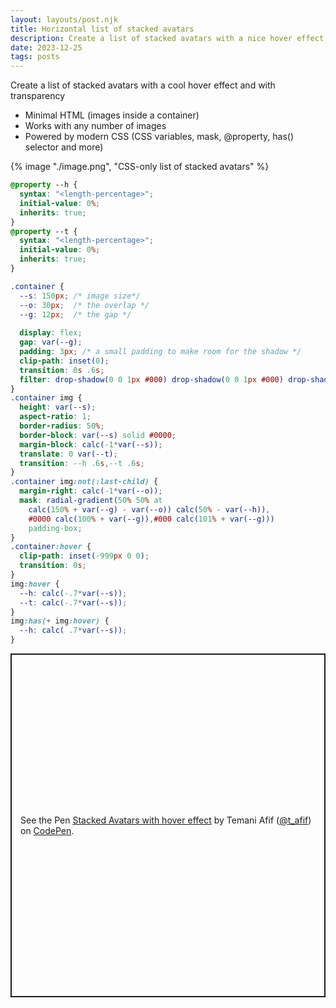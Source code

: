 ```yaml
---
layout: layouts/post.njk
title: Horizontal list of stacked avatars
description: Create a list of stacked avatars with a nice hover effect
date: 2023-12-25
tags: posts
---
```


Create a list of stacked avatars with a cool hover effect and with transparency
* Minimal HTML (images inside a container)
* Works with any number of images
* Powered by modern CSS (CSS variables, mask, @property, has() selector and more)


{% image "./image.png", "CSS-only list of stacked avatars" %}

```css
@property --h {
  syntax: "<length-percentage>";
  initial-value: 0%;
  inherits: true;
}
@property --t {
  syntax: "<length-percentage>";
  initial-value: 0%;
  inherits: true;
}

.container {
  --s: 150px; /* image size*/
  --o: 30px;  /* the overlap */
  --g: 12px;  /* the gap */ 
  
  display: flex;
  gap: var(--g);
  padding: 3px; /* a small padding to make room for the shadow */
  clip-path: inset(0);
  transition: 0s .6s;
  filter: drop-shadow(0 0 1px #000) drop-shadow(0 0 1px #000) drop-shadow(0 0 #000) drop-shadow(0 0 #000);
}
.container img {
  height: var(--s);
  aspect-ratio: 1;
  border-radius: 50%;
  border-block: var(--s) solid #0000;
  margin-block: calc(-1*var(--s));
  translate: 0 var(--t);
  transition: --h .6s,--t .6s;
}
.container img:not(:last-child) {
  margin-right: calc(-1*var(--o));
  mask: radial-gradient(50% 50% at 
    calc(150% + var(--g) - var(--o)) calc(50% - var(--h)),
    #0000 calc(100% + var(--g)),#000 calc(101% + var(--g)))
    padding-box;
}
.container:hover {
  clip-path: inset(-999px 0 0);
  transition: 0s;
}
img:hover {
  --h: calc(-.7*var(--s));
  --t: calc(-.7*var(--s));
}
img:has(+ img:hover) {
  --h: calc( .7*var(--s));
}
```

<p class="codepen" data-height="550" data-default-tab="result" data-slug-hash="mdoyOqb" data-preview="true" data-user="t_afif" style="height: 550px; box-sizing: border-box; display: flex; align-items: center; justify-content: center; border: 2px solid; margin: 1em 0; padding: 1em;">
  <span>See the Pen <a href="https://codepen.io/t_afif/pen/mdoyOqb">
  Stacked Avatars with hover effect</a> by Temani Afif (<a href="https://codepen.io/t_afif">@t_afif</a>)
  on <a href="https://codepen.io">CodePen</a>.</span>
</p>
<script async src="https://cpwebassets.codepen.io/assets/embed/ei.js"></script>